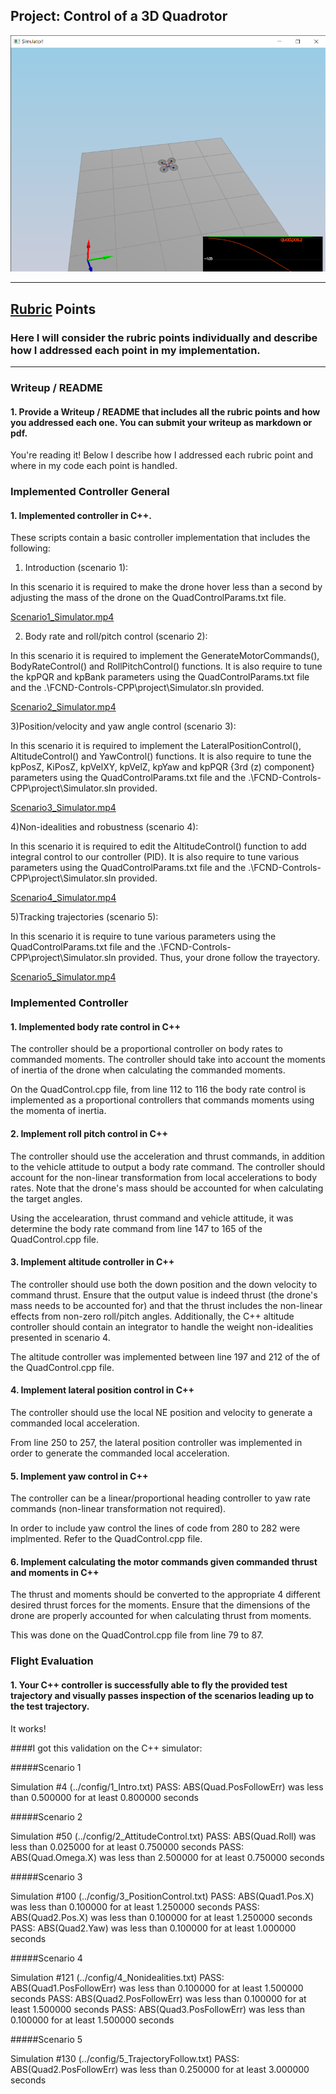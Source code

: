 ## Project: Control of a 3D Quadrotor
![Scenario1_Simulator](./Scenario1_Simulator.png)

---


## [Rubric](https://review.udacity.com/#!/rubrics/1643/view) Points
### Here I will consider the rubric points individually and describe how I addressed each point in my implementation.  

---
### Writeup / README

#### 1. Provide a Writeup / README that includes all the rubric points and how you addressed each one.  You can submit your writeup as markdown or pdf.  

You're reading it! Below I describe how I addressed each rubric point and where in my code each point is handled.

### Implemented Controller General

#### 1. Implemented controller in C++.
These scripts contain a basic controller implementation that includes the following:

1) Introduction (scenario 1):

In this scenario it is required to make the drone hover less than a second by adjusting the mass of the drone on the QuadControlParams.txt file.

[Scenario1_Simulator.mp4](./Scenario1_Simulator.mp4)


2) Body rate and roll/pitch control (scenario 2):

In this scenario it is required to implement the GenerateMotorCommands(), BodyRateControl() and RollPitchControl() functions. It is also require to tune the kpPQR and kpBank parameters using the QuadControlParams.txt file and the .\FCND-Controls-CPP\project\Simulator.sln provided.


[Scenario2_Simulator.mp4](./Scenario2_Simulator.mp4)


3)Position/velocity and yaw angle control (scenario 3):

In this scenario it is required to implement the LateralPositionControl(), AltitudeControl() and YawControl() functions. It is also require to tune the kpPosZ, KiPosZ, kpVelXY, kpVelZ, kpYaw and kpPQR {3rd (z) component} parameters using the QuadControlParams.txt file and the .\FCND-Controls-CPP\project\Simulator.sln provided.


[Scenario3_Simulator.mp4](./Scenario3_Simulator.mp4)


4)Non-idealities and robustness (scenario 4):

In this scenario it is required to edit the AltitudeControl() function to add integral control to our controller (PID). It is also require to tune various parameters using the QuadControlParams.txt file and the .\FCND-Controls-CPP\project\Simulator.sln provided.

[Scenario4_Simulator.mp4](./Scenario4_Simulator.mp4)


5)Tracking trajectories (scenario 5):

In this scenario it is require to tune various parameters using the QuadControlParams.txt file and the .\FCND-Controls-CPP\project\Simulator.sln provided. Thus, your drone follow the trayectory.

[Scenario5_Simulator.mp4](./Scenario5_Simulator.mp4)


### Implemented Controller

#### 1. Implemented body rate control in C++
The controller should be a proportional controller on body rates to commanded moments. The controller should take into account the moments of inertia of the drone when calculating the commanded moments.

On the QuadControl.cpp file, from line 112 to 116 the body rate control is implemented as a proportional controllers that commands moments using the momenta of inertia.


#### 2. Implement roll pitch control in C++
The controller should use the acceleration and thrust commands, in addition to the vehicle attitude to output a body rate command. The controller should account for the non-linear transformation from local accelerations to body rates. Note that the drone's mass should be accounted for when calculating the target angles.

Using the accelearation, thrust command and vehicle attitude, it was determine the body rate command from line 147 to 165 of the QuadControl.cpp file.


#### 3. Implement altitude controller in C++
The controller should use both the down position and the down velocity to command thrust. Ensure that the output value is indeed thrust (the drone's mass needs to be accounted for) and that the thrust includes the non-linear effects from non-zero roll/pitch angles. Additionally, the C++ altitude controller should contain an integrator to handle the weight non-idealities presented in scenario 4.

The altitude controller was implemented between line 197 and 212 of the of the QuadControl.cpp file.


#### 4. Implement lateral position control in C++
The controller should use the local NE position and velocity to generate a commanded local acceleration.

From line 250 to 257, the lateral position controller was implemented in order to generate the commanded local acceleration.


#### 5. Implement yaw control in C++
The controller can be a linear/proportional heading controller to yaw rate commands (non-linear transformation not required).

In order to include yaw control the lines of code from 280 to 282 were implmented. Refer to the QuadControl.cpp file.


#### 6. Implement calculating the motor commands given commanded thrust and moments in C++
The thrust and moments should be converted to the appropriate 4 different desired thrust forces for the moments. Ensure that the dimensions of the drone are properly accounted for when calculating thrust from moments.

This was done on the QuadControl.cpp file from line 79 to 87.



### Flight Evaluation
#### 1. Your C++ controller is successfully able to fly the provided test trajectory and visually passes inspection of the scenarios leading up to the test trajectory.
It works!

####I got this validation on the C++ simulator:

#####Scenario 1

Simulation #4 (../config/1_Intro.txt)
PASS: ABS(Quad.PosFollowErr) was less than 0.500000 for at least 0.800000 seconds


#####Scenario 2

Simulation #50 (../config/2_AttitudeControl.txt)
PASS: ABS(Quad.Roll) was less than 0.025000 for at least 0.750000 seconds
PASS: ABS(Quad.Omega.X) was less than 2.500000 for at least 0.750000 seconds


#####Scenario 3

Simulation #100 (../config/3_PositionControl.txt)
PASS: ABS(Quad1.Pos.X) was less than 0.100000 for at least 1.250000 seconds
PASS: ABS(Quad2.Pos.X) was less than 0.100000 for at least 1.250000 seconds
PASS: ABS(Quad2.Yaw) was less than 0.100000 for at least 1.000000 seconds


#####Scenario 4

Simulation #121 (../config/4_Nonidealities.txt)
PASS: ABS(Quad1.PosFollowErr) was less than 0.100000 for at least 1.500000 seconds
PASS: ABS(Quad2.PosFollowErr) was less than 0.100000 for at least 1.500000 seconds
PASS: ABS(Quad3.PosFollowErr) was less than 0.100000 for at least 1.500000 seconds


#####Scenario 5

Simulation #130 (../config/5_TrajectoryFollow.txt)
PASS: ABS(Quad2.PosFollowErr) was less than 0.250000 for at least 3.000000 seconds




